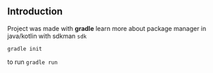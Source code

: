 ## Introduction 

Project was made with **gradle** 
learn more about package manager in java/kotlin with sdkman `sdk`

```shell
gradle init
```

to run `gradle run`
